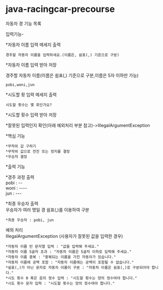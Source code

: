 # java-racingcar-precourse

자동차 경 기능 목록

입력기능-

*자동차 이름 입력 메세지 출력

    경주할 자동차 이름을 입력하세요.(이름은, 쉼표(,) 기준으로 구분)
*자동차 이름 입력 받아 저장
    
경주할 자동차 이름(이름은 쉼표(,) 기준으로 구분,이름은 5자 이하만 가능)

    pobi,woni,jun
*시도할 횟 입력 메세지 출력

    시도할 횟수는 몇 회인가요?
*시도할 횟수 입력 받아 저장

*잘못된 입력인지 확인(아래 예외처리 부분 참고)->IllegalArgumentException

*핵심 기능

    *무작위 값 구하기
    *무작위 값으로 전진 또는 정지를 결정
    *우승자 결정

*출력 기능

*경주 과정 출력   
pobi : --   
woni : ----     
jun : ---

*최종 우승자 출력  
우승자가 여러 명일 경 쉼표(,)를 이용하여 구분

    *최종 우승자 : pobi, jun

예외 처리   
IllegalArgumentException (사용자가 잘못된 값을 입력한 경우)

    *자동차 이름 빈 문자열 입력 : "값을 입력해 주세요."
    *자동차 이름 5글자 초과 : "자동차 이름은 5글자 이하로 입력해 주세요."
    *자동차 이름 중복 : "중복되는 이름을 가진 자동차가 있습니다."
    *자동차 이름에 공백 포함 : "자동차 이름에는 공백이 포함될 수 없습니다."
    *쉼표(,)가 아닌 문자로 자동차 이름이 구분 : "자동차 이름은 쉼표(,)로 구분되어야 합니다."
    *시도 횟수 0 혹은 음의 정수 입력 : "시도할 횟수는 양의 정수여야 합니다."
    *시도 횟수 문자 입력 : "시도할 횟수는 양의 정수여야 합니다."

